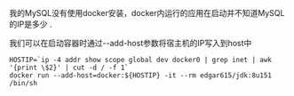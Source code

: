 我的MySQL没有使用docker安装，docker内运行的应用在启动并不知道MySQL的IP是多少 .

我们可以在启动容器时通过--add-host参数将宿主机的IP写入到host中

```
HOSTIP=`ip -4 addr show scope global dev docker0 | grep inet | awk '{print \$2}' | cut -d / -f 1`
docker run --add-host=docker:${HOSTIP} -it --rm edgar615/jdk:8u151 /bin/sh
```